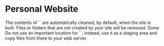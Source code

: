 # Personal Website
<!--# al-folio
<!--<!-- ALL-CONTRIBUTORS-BADGE:START - Do not remove or modify this section -->
<!--[maintainers]: https://img.shields.io/badge/maintainers-4-success.svg 'Number of maintainers'
<!--<!-- ALL-CONTRIBUTORS-BADGE:END -->
<!--
<!--[![deploy](https://github.com/alshedivat/al-folio/actions/workflows/deploy.yml/badge.svg)](https://github.com/alshedivat/al-folio/actions/workflows/deploy.yml)
<!--[![demo](https://img.shields.io/badge/theme-demo-brightgreen.svg)](https://alshedivat.github.io/al-folio/)
<!--[![GitHub contributors](https://img.shields.io/github/contributors/alshedivat/al-folio.svg)](https://github.com/alshedivat/al-folio/graphs/contributors/)
<!--[![Maintainers][maintainers]](#maintainers)
<!--[![GitHub release](https://img.shields.io/github/v/release/alshedivat/al-folio)](https://github.com/alshedivat/al-folio/releases/latest)
<!--[![GitHub license](https://img.shields.io/github/license/alshedivat/al-folio?color=blue)](https://github.com/alshedivat/al-folio/blob/master/LICENSE)
<!--[![GitHub stars](https://img.shields.io/github/stars/alshedivat/al-folio)](https://github.com/alshedivat/al-folio)
<!--[![GitHub forks](https://img.shields.io/github/forks/alshedivat/al-folio)](https://github.com/alshedivat/al-folio/fork)
<!--
<!--[![Docker Image Version](https://img.shields.io/docker/v/amirpourmand/al-folio?sort=semver&label=docker%20image&color=blueviolet)](https://hub.docker.com/r/amirpourmand/<!--al-folio)
<!--[![Docker Image Size](https://img.shields.io/docker/image-size/amirpourmand/al-folio?sort=date&label=docker%20image%20size&color=blueviolet)](https://hub.docker.com/r/<!--amirpourmand/al-folio)
<!--[![Docker Pulls](https://img.shields.io/docker/pulls/amirpourmand/al-folio?color=blueviolet)](https://hub.docker.com/r/amirpourmand/al-folio)
<!--
<!--A simple, clean, and responsive [Jekyll](https://jekyllrb.com/) theme for academics.
<!--If you like the theme, give it a star!
<!--
<!--[![Preview](https://raw.githubusercontent.com/alshedivat/al-folio/master/assets/img/al-folio-preview.png)](https://alshedivat.github.io/al-folio/)
<!--
<!--## User community
<!--
<!--The vibrant community of **al-folio** users is growing!
<!--Academics around the world use this theme for their homepages, blogs, lab pages, as well as webpages for courses, workshops, conferences, meetups, and more.
<!--Check out the community webpages below.
<!--Feel free to add your own page(s) by sending a PR.
<!--
<!--<table>
<!--<tr>
<!--<td>Academics</td>
<!--<td>
<!--<a href="https://martinbulla.github.io" target="_blank">★</a>  
<!--<a href="https://maruan.alshedivat.com" target="_blank">★</a>
<!--<a href="https://www.cs.columbia.edu/~chen1ru/" target="_blank">★</a>
<!--<a href="https://maithraraghu.com" target="_blank">★</a>
<!--<a href="https://platanios.org" target="_blank">★</a>
<!--<a href="https://otiliastr.github.io" target="_blank">★</a>
<!--<a href="https://www.maths.dur.ac.uk/~sxwc62/" target="_blank">★</a>
<!--<a href="https://jessachandler.com/" target="_blank">★</a>
<!--<a href="https://mayankm96.github.io/" target="_blank">★</a>
<!--<a href="https://markdean.info/" target="_blank">★</a>
<!--<a href="https://kakodkar.github.io/" target="_blank">★</a>
<!--<a href="https://sahirbhatnagar.com/" target="_blank">★</a>
<!--<a href="https://spd.gr/" target="_blank">★</a>
<!--<a href="https://jay-sarkar.github.io/" target="_blank">★</a>
<!--<a href="https://aborowska.github.io/" target="_blank">★</a>
<!--<a href="https://aditisgh.github.io/" target="_blank">★</a>
<!--<a href="https://alexhaydock.co.uk/" target="_blank">★</a>
<!--<a href="https://alixkeener.net/" target="_blank">★</a>
<!--<a href="https://andreea7b.github.io/" target="_blank">★</a>
<!--<a href="https://rishabhjoshi.github.io/" target="_blank">★</a>
<!--<a href="https://sheelabhadra.github.io/" target="_blank">★</a>
<!--<a href="https://giograno.me/" target="_blank">★</a>
<!--<a href="https://immsrini.github.io/" target="_blank">★</a>
<!--<a href="https://apooladian.github.io/" target="_blank">★</a>
<!--<a href="https://chinmoy-dutta.github.io/" target="_blank">★</a>
<!--<a href="https://liamcli.com/" target="_blank">★</a>
<!--<a href="https://yoonholee.com/" target="_blank">★</a>
<!--<a href="https://zrqiao.github.io/" target="_blank">★</a>
<!--<a href="https://abstractgeek.github.io/" target="_blank">★</a>
<!--<a href="https://www.compphys.de/" target="_blank">★</a>
<!--<a href="https://julianstreyczek.github.io" target="_blank">★</a>
<!--<a href="https://sdaza.com" target="_blank">★</a>
<!--<a href="https://niweera.gq" target="_blank">★</a>
<!--<a href="https://www.alihkw.com" target="_blank">★</a>
<!--<a href="https://amirpourmand.ir" target="_blank">★</a>
<!--<a href="https://scottleechua.github.io" target="_blank">★</a>
<!--<a href="https://sk1y101.github.io" target="_blank">★</a>
<!--<a href="https://yyang768osu.github.io" target="_blank">★</a>
<!--<a href="https://veedata.github.io" target="_blank">★</a>
<!--<a href="https://K-Wu.github.io" target="_blank">★</a>
<!--<a href="https://amalawilson.com" target="_blank">★</a>
<!--<a href="https://tirtharajdash.github.io" target="_blank">★</a>
<!--<a href="https://carolinacarreira.github.io" target="_blank">★</a>
<!--<a href="https://manandey.github.io" target="_blank">★</a>
<!--<a href="https://johanneshoerner.github.io" target="_blank">★</a>
<!--<a href="https://ioannismavromatis.com" target="_blank">★</a>
<!--<a href="https://taidnguyen.github.io" target="_blank">★</a>
<!--<a href="https://lbugnon.github.io" target="_blank">★</a>
<!--<a href="https://joahannes.github.io" target="_blank">★</a>
<!--<a href="https://dominikstrb.github.io" target="_blank">★</a>
<!--<a href="https://tylerbarna.com" target="_blank">★</a>
<!--<a href="https://daviddmc.github.io/" target="_blank">★</a>
<!--<a href="https://andreaskuster.ch/" target="_blank">★</a>
<!--<a href="https://ellisbrown.github.io/" target="_blank">★</a>
<!--<a href="https://noman-bashir.github.io/" target="_blank">★</a>
<!--<a href="https://djherron.github.io/" target="_blank">★</a>
<!--<a href="https://rodosingh.github.io/" target="_blank">★</a>
<!--<a href="https://vdivakar.github.io/" target="_blank">★</a>
<!--<a href="https://george-gca.github.io/" target="_blank">★</a>
<!--<a href="https://bashirkazimi.github.io/" target="_blank">★</a>
<!--<a href="https://dohaison.github.io/" target="_blank">★</a>
<!--<a href="https://raphaaal.github.io/" target="_blank">★</a>
<!--<a href="https://varuniyer.info/" target="_blank">★</a>
<!--<a href="https://yukimasano.github.io/" target="_blank">★</a>
<!--<a href="https://hashe037.github.io/" target="_blank">★</a>
<!--<a href="https://wang-boyu.github.io/" target="_blank">★</a>
<!--<a href="https://qingqingchen.info" target="_blank">★</a>
<!--<a href="https://bajinsheng.github.io/" target="_blank">★</a>
<!--<a href="https://www.silviofanzon.com/" target="_blank">★</a>
<!--<a href="https://kaikaiyao.github.io/" target="_blank">★</a>
<!--<a href="https://alchemz.github.io/" target="_blank">★</a>
<!--<a href="https://samadamday.com/" target="_blank">★</a>
<!--<a href="https://fanpu.io/" target="_blank">★</a>
<!--<a href="https://abigalekim.github.io/" target="_blank">★</a>
<!--<a href="https://lucasresck.github.io/" target="_blank">★</a>
<!--<a href="https://users.wpi.edu/~lfichera/" target="_blank">★</a>
<!--<a href="https://anmspro.github.io/" target="_blank">★</a>
<!--<a href="https://berlyne.net/" target="_blank">★</a>
<!--<a href="https://filippomazzoli.github.io/" target="_blank">★</a>
<!--<a href="https://www.escontrela.me/" target="_blank">★</a>
<!--<a href="https://raffaem.github.io/" target="_blank">★</a>
<!--<a href="https://cbueth.de/" target="_blank">★</a>
<!--<a href="https://kyleaoman.github.io/" target="_blank">★</a>
<!--<a href="https://decwest.github.io/" target="_blank">★</a>
<!--<a href="https://www.jedburkat.com" target="_blank">★</a>
<!--<a href="https://hrzhang.me" target="_blank">★</a>
<!--<a href="https://kudhru.github.io/" target="_blank">★</a>
<!--<a href="https://mbarbetti.github.io/" target="_blank">★</a>
<!--<a href="https://www.zhivotenko.com/" target="_blank">★</a>
<!--<a href="https://giordanodaloisio.github.io/" target="_blank">★</a>
<!--<a href="https://aadityaura.github.io/" target="_blank">★</a>
<!--<a href="https://abhinav-mehta.github.io/" target="_blank">★</a>
<!--<a href="https://shubhashisroydipta.com/" target="_blank">★</a>
<!--<a href="https://astanziola.github.io" target="_blank">★</a>
<!--<a href="https://tinkerer.in" target="_blank">★</a>
<!--</td>
<!--</tr>
<!--<tr>
<!--<td>Labs</td>
<!--<td>
<!--<a href="https://www.haylab.caltech.edu/" target="_blank">★</a>
<!--<a href="https://sjkimlab.github.io/" target="_blank">★</a>
<!--<a href="https://systemconsultantgroup.github.io/scg-folio/" target="_blank">★</a>
<!--<a href="https://decisionlab.ucsf.edu/" target="_blank">★</a>
<!--<a href="https://programming-group.com/" target="_blank">★</a>
<!--<a href="https://sailing-lab.github.io/" target="_blank">★</a>
<!--<a href="https://inbt.jhu.edu/epidiagnostics/" target="_blank">★</a>
<!--</td>
<!--</tr>
<!--<tr>
<!--<td>Courses</td>
<!--<td>
<!--CMU PGM (<a href="https://sailinglab.github.io/pgm-spring-2019/" target="_blank">S-19</a>) <br>
<!--CMU DeepRL (<a href="https://cmudeeprl.github.io/703website_f19/" target="_blank">F-19</a>, <a href="https://cmudeeprl.github.io/Spring202010403website/" <!--target="_blank">S-20</a>, <a href="https://cmudeeprl.github.io/703website/" target="_blank">F-20</a>, <a href="https://cmudeeprl.github.io/403_website/" <!--target="_blank">S-21</a>, <a href="https://cmudeeprl.github.io/703website_f21/" target="_blank">F-21</a>, <a href="https://cmudeeprl.github.io/403website_s22/" <!--target="_blank">S-22</a>) <br>
<!--CMU MMML (<a href="https://cmu-multicomp-lab.github.io/mmml-course/fall2020/" target="_blank">F-20</a>, <a href="https://cmu-multicomp-lab.github.io/mmml-course/fall2022/" <!--target="_blank">F-22</a>) <br>
<!--CMU AMMML (<a href="https://cmu-multicomp-lab.github.io/adv-mmml-course/spring2022/" target="_blank">S-22</a>, <a href="https://cmu-multicomp-lab.github.io/adv-mmml-course/<!--spring2023/" target="_blank">S-23</a>) <br>
<!--CMU ASI (<a href="https://cmu-multicomp-lab.github.io/asi-course/spring2023/" target="_blank">S-23</a>) <br>
<!--CMU Distributed Systems (<a href="https://andrew.cmu.edu/course/15-440/" target="_blank">S-21</a>)
<!--</td>
<!--</tr>
<!--<tr>
<!--<td>Conferences & workshops</td>
<!--<td>
<!--ICLR Blog Post Track (<a href="https://iclr-blogposts.github.io/2023/" target="_blank">2023</a>, <a href="https://iclr-blogposts.github.io/2024/about" <!--target="_blank">2024</a>) <br>
<!--ML Retrospectives (NeurIPS: <a href="https://ml-retrospectives.github.io/neurips2019/" target="_blank">2019</a>, <a href="https://ml-retrospectives.github.io/neurips2020/" <!--target="_blank">2020</a>; ICML: <a href="https://ml-retrospectives.github.io/icml2020/" target="_blank">2020</a>) <br>
<!--HAMLETS (NeurIPS: <a href="https://hamlets-workshop.github.io/" target="_blank">2020</a>) <br>
<!--ICBINB (NeurIPS: <a href="https://i-cant-believe-its-not-better.github.io/" target="_blank">2020</a>, <a href="https://i-cant-believe-its-not-better.github.io/neurips2021/<!--" target="_blank">2021</a>) <br>
<!--Neural Compression (ICLR: <a href="https://neuralcompression.github.io/" target="_blank">2021</a>) <br>
<!--Score Based Methods (NeurIPS: <a href="https://score-based-methods-workshop.github.io/" target="_blank">2022</a>)<br>
<!--Images2Symbols (CogSci: <a href="https://images2symbols.github.io/" target="_blank"> 2022</a>) <br>
<!--Medical Robotics Junior Faculty Forum (ISMR: <a href="https://junior-forum-ismr.github.io/" target="_blank"> 2023</a>)<br>
<!--Beyond Vision: Physics meets AI (ICIAP: <a href="https://physicsmeetsai.github.io/beyond-vision/" target="_blank">2023</a>) <br>
<!--Workshop on Diffusion Models (NeurIPS: <a href="https://diffusionworkshop.github.io/" target="_blank">2023</a>)
<!--</td>
<!--</tr>
<!--</table>
<!--
<!--## Lighthouse PageSpeed Insights
<!--
<!--[![Google PageSpeed](https://raw.githubusercontent.com/alshedivat/al-folio/master/assets/img/pagespeed.svg)](https://pagespeed.web.dev/report?url=https%3A%2F%2Falshedivat.<!--github.io%2Fal-folio%2F&form_factor=desktop)
<!--
<!--## Table Of Contents
<!--
<!--  - [User community](#user-community)
<!--  - [Lighthouse PageSpeed Insights](#lighthouse-pagespeed-insights)
<!--  - [Table Of Contents](#table-of-contents)
<!--  - [Getting started](#getting-started)
<!--    - [Installation](#installation)
<!--      - [Local setup using Docker (Recommended)](#local-setup-using-docker-recommended)
<!--      - [Local Setup (Legacy)](#local-setup-legacy)
<!--      - [Deployment](#deployment)
<!--      - [Upgrading from a previous version](#upgrading-from-a-previous-version)
<!--    - [FAQ](#faq)
<!--  - [Features](#features)
<!--    - [Publications](#publications)
<!--    - [Collections](#collections)
<!--    - [Layouts](#layouts)
<!--      - [The iconic style of Distill](#the-iconic-style-of-distill)
<!--      - [Full support for math \& code](#full-support-for-math--code)
<!--      - [Photos](#photos)
<!--    - [Other features](#other-features)
<!--      - [GitHub's repositories and user stats](#githubs-repositories-and-user-stats)
<!--      - [Theming](#theming)
<!--      - [Social media previews](#social-media-previews)
<!--      - [Atom (RSS-like) Feed](#atom-rss-like-feed)
<!--      - [Related posts](#related-posts)
<!--  - [Contributing](#contributing)
<!--    - [Maintainers](#maintainers)
<!--    - [All Contributors](#all-contributors)
<!--  - [License](#license)
<!--
<!--## Getting started
<!--
<!--Want to learn more about Jekyll? Check out [this tutorial](https://www.taniarascia.com/make-a-static-website-with-jekyll/).
<!--Why Jekyll? Read [Andrej Karpathy's blog post](https://karpathy.github.io/2014/07/01/switching-to-jekyll/)!
<!--
<!--### Installation
<!--
<!--For a hands-on walkthrough of al-folio installation, check out [this cool video tutorial](https://www.youtube.com/watch?v=g6AJ9qPPoyc) by one of the community members! 🎬 <!--🍿
<!--
<!--The preferred way of using this template is by clicking in [Use this template](https://docs.github.com/en/repositories/creating-and-managing-repositories/<!--creating-a-repository-from-a-template#creating-a-repository-from-a-template) above the file list.
<!--Then, create a new repository at `github.com:<your-username>/<your-repo-name>`. If you plan to upload your site to `<your-github-username>.github.io`,
<!--note that the name of your repository must be `<your-github-username>.github.io` or `<your-github-orgname>.github.io`, as stated in the [GitHub pages docs](https://docs.<!--github.com/en/pages/getting-started-with-github-pages/about-github-pages#types-of-github-pages-sites).
<!--For more information on how to deploy your site, check the [Deployment](#deployment) section below. After you created your new repository, just download it to your machine:
<!--
<!--```bash
<!--$ git clone git@github.com:<your-username>/<your-repo-name>.git
<!--$ cd <your-repo-name>
<!--```
<!--
<!-----
<!--
<!--#### Local setup using Docker (Recommended)
<!--Using Docker to install Jekyll and Ruby dependencies is the easiest way.
<!--
<!--You need to take the following steps to get `al-folio` up and running on your local machine:
<!--
<!--- First, install [docker](https://docs.docker.com/get-docker/) and [docker-compose](https://docs.docker.com/compose/install/).
<!--- Finally, run the following command that will pull the latest pre-built image from DockerHub and will run your website.
<!--
<!--```bash
<!--$ docker compose pull
<!--$ docker compose up
<!--```
<!--
<!--Note that when you run it for the first time, it will download a docker image of size 400MB or so. 
<!--
<!--Now, feel free to customize the theme however you like (don't forget to change the name!). After you are done, you can use the same command (`docker compose up`) to render <!--the webpage with all you changes. Also, make sure to commit your final changes.
<!--
<!-- To change port number, you can edit `docker-compose.yml` file.
<!--
<!--<details><summary>(click to expand) <strong>Build your own docker image:</strong></summary>
<!--
<!-- Note: this approach is only necessary if you would like to build an older or very custom version of al-folio.
<!--
<!--Build and run a new docker image using:
<!--
<!--```bash
<!--$ docker compose up --build
<!--```
<!--
<!-- If you want to update jekyll, install new ruby packages, etc., all you have to do is build the image again using `--force-recreate` argument at the end of the previous <!--command! It will download Ruby and Jekyll and install all Ruby packages again from scratch.
<!--
<!--If you want to use a specific docker version, you can do so by changing `latest` tag to `your_version` in `docker-compose.yaml`. For example, you might have created your <!--website on `v0.10.0` and you want to stick with that. 
<!--
<!--- Beta
<!--You can also change the docker image tag to slim! It is a slimmed docker image with a size of below 100MBs (same functionality).
<!--
<!--</details>
<!--
<!-----
<!--
<!--#### Local Setup (Legacy)
<!--
<!--Assuming you have [Ruby](https://www.ruby-lang.org/en/downloads/) and [Bundler](https://bundler.io/) installed on your system (*hint: for ease of managing ruby gems, <!--consider using [rbenv](https://github.com/rbenv/rbenv)*), and also [Python](https://www.python.org/) and [pip](https://pypi.org/project/pip/) (*hint: for ease of managing <!--python packages, consider using a virtual environment, like [venv](https://docs.python.org/pt-br/3/library/venv.html) or [conda](https://docs.conda.io/en/latest/). If you <!--will use only `jupyter`, you can use [pipx](https://pypa.github.io/pipx/)*).
<!--
<!--```bash
<!--$ bundle install
<!--# assuming pip is your Python package manager
<!--$ pip install jupyter
<!--$ bundle exec jekyll serve --lsi
<!--```
<!--
<!--Now, feel free to customize the theme however you like (don't forget to change the name!).
<!--After you are done, **commit** your final changes.
<!--
<!-----
<!--
<!--#### Deployment
<!--
<!--Deploying your website to [GitHub Pages](https://pages.github.com/) is the most popular option.
<!--Starting version [v0.3.5](https://github.com/alshedivat/al-folio/releases/tag/v0.3.5), **al-folio** will automatically re-deploy your webpage each time you push new <!--changes to your repository! :sparkles:
<!--
<!--**For personal and organization webpages:**
<!--
<!--1. The name of your repository **MUST BE** `<your-github-username>.github.io` or `<your-github-orgname>.github.io`.
<!--2. In `_config.yml`, set `url` to `https://<your-github-username>.github.io` and leave `baseurl` empty.
<!--3. Set up automatic deployment of your webpage (see instructions below).
<!--4. Make changes, commit, and push!
<!--5. After deployment, the webpage will become available at `<your-github-username>.github.io`.
<!--
<!--**For project pages:**
<!--
<!--1. In `_config.yml`, set `url` to `https://<your-github-username>.github.io` and `baseurl` to `/<your-repository-name>/`.
<!--2. Set up automatic deployment of your webpage (see instructions below).
<!--3. Make changes, commit, and push!
<!--4. After deployment, the webpage will become available at `<your-github-username>.github.io/<your-repository-name>/`.
<!--
<!--**To enable automatic deployment:**
<!--
<!--1. Click on **Actions** tab and **Enable GitHub Actions**; do not worry about creating any workflows as everything has already been set for you.
<!--2. Go to Settings -> Actions -> General -> Workflow permissions, and give **Read and write permissions** to GitHub Actions
<!--3. Make any other changes to your webpage, commit, and push. This will automatically trigger the **Deploy** action.
<!--4. Wait for a few minutes and let the action complete. You can see the progress in the **Actions** tab. If completed successfully, in addition to the `master` branch, your <!--repository should now have a newly built `gh-pages` branch.
<!--5. Finally, in the **Settings** of your repository, in the Pages section, set the branch to `gh-pages` (**NOT** to `master`). For more details, see [Configuring a <!--publishing source for your GitHub Pages site](https://docs.github.com/en/pages/getting-started-with-github-pages/<!--configuring-a-publishing-source-for-your-github-pages-site#choosing-a-publishing-source).
<!--
<!--If you keep your site on another branch, open `.github/workflows/deploy.yml` **on the branch you keep your website on** and change on->push->branches and <!--on->pull\_request->branches to the branch you keep your website on. This will trigger the action on pulls/pushes on that branch. The action will then deploy the website on <!--the branch it was triggered from.
<!--
<!--<details><summary>(click to expand) <strong>Manual deployment to GitHub Pages:</strong></summary>
<!--
<!--If you need to manually re-deploy your website to GitHub pages, go to Actions, click "Deploy" in the left sidebar, then "Run workflow."
<!--
<!--</details>
<!--
<!--<details><summary>(click to expand) <strong>Deployment to another hosting server (non GitHub Pages):</strong></summary>
<!--
<!--If you decide to not use GitHub Pages and host your page elsewhere, simply run:
<!--
<!--```bash
<!--$ bundle exec jekyll build --lsi
<!--```
<!--
<!--which will (re-)generate the static webpage in the `_site/` folder.
<!--Then simply copy the contents of the `_site/` directory to your hosting server.
<!--
<!--If you also want to remove unused css classes from your file, run:
<!--
<!--```bash
<!--$ purgecss -c purgecss.config.js
<!--```
<!--
<!--which will replace the css files in the `_site/assets/css/` folder with the purged css files.
<!--
<!--**Note:** Make sure to correctly set the `url` and `baseurl` fields in `_config.yml` before building the webpage. If you are deploying your webpage to `your-domain.com/<!--your-project/`, you must set `url: your-domain.com` and `baseurl: /your-project/`. If you are deploying directly to `your-domain.com`, leave `baseurl` blank.
<!--
<!--</details>
<!--
<!--<details><summary>(click to expand) <strong>Deployment to a separate repository (advanced users only):</strong></summary>
<!--
<!--**Note:** Do not try using this method unless you know what you are doing (make sure you are familiar with [publishing sources](https://help.github.com/en/github/<!--working-with-github-pages/about-github-pages#publishing-sources-for-github-pages-sites)). This approach allows to have the website's source code in one repository and the <!--deployment version in a different repository.
<!--
<!--Let's assume that your website's publishing source is a `publishing-source` subdirectory of a git-versioned repository cloned under `$HOME/repo/`.
<!--For a user site this could well be something like `$HOME/<user>.github.io`.
<!--
<!--Firstly, from the deployment repo dir, checkout the git branch hosting your publishing source.
<!--
<!--Then from the website sources dir (commonly your al-folio fork's clone):
<!--
<!--```bash
<!--$ bundle exec jekyll build --lsi --destination $HOME/repo/publishing-source
<!--```
<!--
<!--This will instruct jekyll to deploy the website under `$HOME/repo/publishing-source`.
<!--
<!--**Note:** Jekyll will clean `$HOME/repo/publishing-source` before building!
<!--
<!--The quote below is taken directly from the [jekyll configuration docs](https://jekyllrb.com/docs/configuration/options/):
<!--
<!-- Destination folders are cleaned on site builds
<!-->
<!--> The contents of `<destination>` are automatically cleaned, by default, when the site is built. Files or folders that are not created by your site will be removed. Some <!--files could be retained by specifying them within the `<keep_files>` configuration directive.
<!-->
<!--> Do not use an important location for `<destination>`; instead, use it as a staging area and copy files from there to your web server.
<!--
<!--If `$HOME/repo/publishing-source` contains files that you want jekyll to leave untouched, specify them under `keep_files` in `_config.yml`.
<!--In its default configuration, al-folio will copy the top-level `README.md` to the publishing source. If you want to change this behavior, add `README.md` under `exclude` <!--in `_config.yml`.
<!--
<!--**Note:** Do _not_ run `jekyll clean` on your publishing source repo as this will result in the entire directory getting deleted, irrespective of the content of <!--`keep_files` in `_config.yml`.
<!--
<!--</details>
<!--
<!-----
<!--
<!--#### Upgrading from a previous version
<!--
<!--If you installed **al-folio** as described above, you can configure a [GitHub action](https://github.com/AndreasAugustin/actions-template-sync) to automatically sync your <!--repository with the latest version of the theme.
<!--
<!--Go to Settings -> Actions -> General -> Workflow permissions, give Read and write permissions to GitHub Actions, check "Allow GitHub Actions to create and approve pull <!--requests", and save your changes.
<!--
<!--Then go to Actions -> New workflow -> set up a workflow yourself, setup the following workflow and commit your changes:
<!--
<!--```yaml
<!--name: Sync from template
<!--on:
<!--    # cronjob trigger
<!--  schedule:
<!--  - cron:  "0 0 1 * *"
<!--  # manual trigger
<!--  workflow_dispatch:
<!--jobs:
<!--  repo-sync:
<!--    runs-on: ubuntu-latest
<!--    steps:
<!--      # To use this repository's private action, you must check out the repository
<!--      - name: Checkout
<!--        uses: actions/checkout@v3
<!--      - name: actions-template-sync
<!--        uses: AndreasAugustin/actions-template-sync@v0.7.3
<!--        with:
<!--          github_token: ${{ secrets.GITHUB_TOKEN }}
<!--          source_repo_path: alshedivat/al-folio
<!--          upstream_branch: master
<!--```
<!--
<!--You will receive a pull request within your repository if there are some changes available in the template.
<!--
<!--Another option is to manually update your code by following the steps below:
<!--
<!--```bash
<!--# Assuming the current directory is <your-repo-name>
<!--$ git remote add upstream https://github.com/alshedivat/al-folio.git
<!--$ git fetch upstream
<!--$ git rebase v0.9.0
<!--```
<!--
<!--If you have extensively customized a previous version, it might be trickier to upgrade.
<!--You can still follow the steps above, but `git rebase` may result in merge conflicts that must be resolved.
<!--See [git rebase manual](https://help.github.com/en/github/using-git/about-git-rebase) and how to [resolve conflicts](https://help.github.com/en/github/using-git/<!--resolving-merge-conflicts-after-a-git-rebase) for more information.
<!--If rebasing is too complicated, we recommend re-installing the new version of the theme from scratch and port over your content and changes from the previous version <!--manually.
<!--
<!-----
<!--
<!--### FAQ
<!--
<!--Here are some frequently asked questions.
<!--If you have a different question, please ask using [Discussions](https://github.com/alshedivat/al-folio/discussions/categories/q-a).
<!--
<!--1. **Q:** After I create a new repository from this template and setup the repo, I get a deployment error.
<!--   Isn't the website supposed to correctly deploy automatically? <br>
<!--   **A:** Yes, if you are using release `v0.3.5` or later, the website will automatically and correctly re-deploy right after your first commit.
<!--   Please make some changes (e.g., change your website info in `_config.yml`), commit, and push.
<!--   Make sure to follow [deployment instructions](https://github.com/alshedivat/al-folio#deployment) in the previous section.
<!--   (Relevant issue: [209](https://github.com/alshedivat/al-folio/issues/209#issuecomment-798849211).)
<!--
<!--2. **Q:** I am using a custom domain (e.g., `foo.com`).
<!--   My custom domain becomes blank in the repository settings after each deployment.
<!--   How do I fix that? <br>
<!--   **A:** You need to add `CNAME` file to the `master` or `source` branch of your repository.
<!--   The file should contain your custom domain name.
<!--   (Relevant issue: [130](https://github.com/alshedivat/al-folio/issues/130).)
<!--
<!--3. **Q:** My webpage works locally.
<!--    But after deploying, it fails to build and throws `Unknown tag 'toc'`.
<!--    How do I fix that? <br>
<!--   **A:** Make sure you followed through the [deployment instructions](#deployment) in the previous section.
<!--   You should have set the deployment branch to `gh-pages`.
<!--   (Related issue: [1438](https://github.com/alshedivat/al-folio/issues/1438).)
<!--
<!--4. **Q:** My webpage works locally.
<!--    But after deploying, it is not displayed correctly (CSS and JS is not loaded properly).
<!--    How do I fix that? <br>
<!--   **A:** Make sure to correctly specify the `url` and `baseurl` paths in `_config.yml`.
<!--   Set `url` to `https://<your-github-username>.github.io` or to `https://<your.custom.domain>` if you are using a custom domain.
<!--   If you are deploying a personal or organization website, leave `baseurl` blank.
<!--   If you are deploying a project page, set `baseurl: /<your-project-name>/`.
<!--   If all previous steps were done correctly, all is missing is
<!--   [for your browser to fetch again the site stylesheet](https://github.com/alshedivat/al-folio/issues/1398#issuecomment-1609518404).
<!--
<!--5. **Q:** Atom feed doesn't work. Why?
<!--   <br>
<!--   **A:** Make sure to correctly specify the `url` and `baseurl` paths in `_config.yml`.
<!--  RSS Feed plugin works with these correctly set up fields: `title`, `url`, `description` and `author`.
<!--  Make sure to fill them in an appropriate way and try again.
<!--
<!--6. **Q:** My site doesn't work when I enable `related_blog_posts`. Why? <br>
<!--   **A:** This is probably due to the [classifier reborn](https://github.com/jekyll/classifier-reborn) plugin, which is used to calculate
<!--   related posts. If the error states `Liquid Exception: Zero vectors can not be normalized...`, it means that it could not calculate related
<!--   posts for a specific post. This is usually caused by [empty or minimal blog posts](https://github.com/jekyll/classifier-reborn/issues/64)
<!--   without meaningful words (i.e. only [stop words](https://en.wikipedia.org/wiki/Stop_words)) or even
<!--   [specific characters](https://github.com/jekyll/classifier-reborn/issues/194) you used in your posts. Also, the calculus for similar posts are
<!--   made for every `post`, which means every page that uses `layout: post`, including the announcements. To change this behavior, simply add
<!--   `related_posts: false` to the front matter of the page you don't want to display related posts on.
<!--   
<!--7. **Q:** When trying to deploy, it's asking for github login credentials, which github disabled password authentication and it exits with an error. How to fix?     <br>
<!--   **A:** Open .git/config file using your preferred editor. Change the `https` portion of the `url` variable to `ssh`. Try deploying again.
<!--
<!--## Features
<!--
<!--### Publications
<!--
<!--Your publications' page is generated automatically from your BibTex bibliography.
<!--Simply edit `_bibliography/papers.bib`.
<!--You can also add new `*.bib` files and customize the look of your publications however you like by editing `_pages/publications.md`.
<!--
<!--<p align="center"><img src="https://raw.githubusercontent.com/alshedivat/al-folio/master/assets/img/publications-screenshot.png" width=800></p>
<!--
<!--<details><summary>(click to expand) <strong>Author annotation:</strong></summary>
<!--
<!--In publications, the author entry for yourself is identified by string array `scholar:last_name` and string array `scholar:first_name` in `_config.yml`:
<!--
<!--```yaml
<!--scholar:
<!--  last_name: [Einstein]
<!--  first_name: [Albert, A.]
<!--```
<!--
<!--If the entry matches one form of the last names and the first names, it will be underlined.
<!--Keep meta-information about your co-authors in `_data/coauthors.yml` and Jekyll will insert links to their webpages automatically.
<!--The co-author data format in `_data/coauthors.yml` is as follows,
<!--
<!--```yaml
<!--"Adams":
<!--  - firstname: ["Edwin", "E.", "E. P.", "Edwin Plimpton"]
<!--    url: https://en.wikipedia.org/wiki/Edwin_Plimpton_Adams
<!--
<!--"Podolsky":
<!--  - firstname: ["Boris", "B.", "B. Y.", "Boris Yakovlevich"]
<!--    url: https://en.wikipedia.org/wiki/Boris_Podolsky
<!--
<!--"Rosen":
<!--  - firstname: ["Nathan", "N."]
<!--    url: https://en.wikipedia.org/wiki/Nathan_Rosen
<!--
<!--"Bach":
<!--  - firstname: ["Johann Sebastian", "J. S."]
<!--    url: https://en.wikipedia.org/wiki/Johann_Sebastian_Bach
<!--
<!--  - firstname: ["Carl Philipp Emanuel", "C. P. E."]
<!--    url: https://en.wikipedia.org/wiki/Carl_Philipp_Emanuel_Bach
<!--```
<!--
<!--If the entry matches one of the combinations of the last names and the first names, it will be highlighted and linked to the url provided.
<!--
<!--</details>
<!--
<!--<details><summary>(click to expand) <strong>Buttons (through custom bibtex keywords):</strong></summary>
<!--
<!--There are several custom bibtex keywords that you can use to affect how the entries are displayed on the webpage:
<!--
<!--- `abbr`: Adds an abbreviation to the left of the entry. You can add links to these by creating a venue.yaml-file in the _data folder and adding entries that match.
<!--- `abstract`: Adds an "Abs" button that expands a hidden text field when clicked to show the abstract text
<!--- `arxiv`: Adds a link to the Arxiv website (Note: only add the arxiv identifier here - the link is generated automatically)
<!--- `bibtex_show`: Adds a "Bib" button that expands a hidden text field with the full bibliography entry
<!--- `html`: Inserts an "HTML" button redirecting to the user-specified link
<!--- `pdf`: Adds a "PDF" button redirecting to a specified file (if a full link is not specified, the file will be assumed to be placed in the /assets/pdf/ directory)
<!--- `supp`: Adds a "Supp" button to a specified file (if a full link is not specified, the file will be assumed to be placed in the /assets/pdf/ directory)
<!--- `blog`: Adds a "Blog" button redirecting to the specified link
<!--- `code`: Adds a "Code" button redirecting to the specified link
<!--- `poster`: Adds a "Poster" button redirecting to a specified file (if a full link is not specified, the file will be assumed to be placed in the /assets/pdf/ directory)
<!--- `slides`: Adds a "Slides" button redirecting to a specified file (if a full link is not specified, the file will be assumed to be placed in the /assets/pdf/ directory)
<!--- `website`: Adds a "Website" button redirecting to the specified link
<!--- `altmetric`: Adds an [Altmetric](https://www.altmetric.com/) badge (Note: if DOI is provided just use `true`, otherwise only add the altmetric identifier here - the link <!--is generated automatically)
<!--- `dimensions`: Adds a [Dimensions](https://www.dimensions.ai/) badge (Note: if DOI or PMID is provided just use `true`, otherwise only add the Dimensions' identifier here <!--- the link is generated automatically)
<!--
<!--You can implement your own buttons by editing the bib.html file.
<!--
<!--</details>
<!--
<!-----
<!--
<!--### Collections
<!--
<!--This Jekyll theme implements `collections` to let you break up your work into categories.
<!--The theme comes with two default collections: `news` and `projects`.
<!--Items from the `news` collection are automatically displayed on the home page.
<!--Items from the `projects` collection are displayed on a responsive grid on projects page.
<!--
<!--<p align="center"><img src="https://raw.githubusercontent.com/alshedivat/al-folio/master/assets/img/projects-screenshot.png" width=700></p>
<!--
<!--You can easily create your own collections, apps, short stories, courses, or whatever your creative work is.
<!--To do this, edit the collections in the `_config.yml` file, create a corresponding folder, and create a landing page for your collection, similar to `_pages/projects.md`.
<!--
<!-----
<!--
<!--### Layouts
<!--
<!--**al-folio** comes with stylish layouts for pages and blog posts.
<!--
<!--#### The iconic style of Distill
<!--
<!--The theme allows you to create blog posts in the [distill.pub](https://distill.pub/) style:
<!--
<!--<p align="center"><a href="https://alshedivat.github.io/al-folio/blog/2021/distill/" target="_blank"><img src="https://raw.githubusercontent.com/alshedivat/al-folio/master/<!--assets/img/distill-screenshot.png" width=700></a></p>
<!--
<!--For more details on how to create distill-styled posts using `<d-*>` tags, please refer to [the example](https://alshedivat.github.io/al-folio/blog/2021/distill/).
<!--
<!--#### Full support for math & code
<!--
<!--**al-folio** supports fast math typesetting through [MathJax](https://www.mathjax.org/) and code syntax highlighting using [GitHub style](https://github.com/jwarby/<!--jekyll-pygments-themes):
<!--
<!--<p align="center">
<!--<a href="https://alshedivat.github.io/al-folio/blog/2015/math/" target="_blank"><img src="https://raw.githubusercontent.com/alshedivat/al-folio/master/assets/img/<!--math-screenshot.png" width=400></a>
<!--<a href="https://alshedivat.github.io/al-folio/blog/2015/code/" target="_blank"><img src="https://raw.githubusercontent.com/alshedivat/al-folio/master/assets/img/<!--code-screenshot.png" width=400></a>
<!--</p>
<!--
<!--#### Photos
<!--
<!--Photo formatting is made simple using [Bootstrap's grid system](https://getbootstrap.com/docs/4.4/layout/grid/).
<!--Easily create beautiful grids within your blog posts and project pages:
<!--
<!--<p align="center">
<!--  <a href="https://alshedivat.github.io/al-folio/projects/1_project/">
<!--    <img src="https://raw.githubusercontent.com/alshedivat/al-folio/master/assets/img/photos-screenshot.png" width="75%">
<!--  </a>
<!--</p>
<!--
<!-----
<!--
<!--### Other features
<!--
<!--#### GitHub's repositories and user stats
<!--
<!--**al-folio** uses [github-readme-stats](https://github.com/anuraghazra/github-readme-stats) and [github-profile-trophy](https://github.com/ryo-ma/github-profile-trophy)
<!--to display GitHub repositories and user stats on the `/repositories/` page.
<!--
<!--Edit the `_data/repositories.yml` and change the `github_users` and `github_repos` lists to include your own GitHub profile and repositories to the `/repositories/` page.
<!--
<!--You may also use the following codes for displaying this in any other pages.
<!--
<!--```html
<!--<!-- code for GitHub users -->
<!--{% if site.data.repositories.github_users %}
<!--<div class="repositories d-flex flex-wrap flex-md-row flex-column justify-content-between align-items-center">
<!--  {% for user in site.data.repositories.github_users %}
<!--    {% include repository/repo_user.html username=user %}
<!--  {% endfor %}
<!--</div>
<!--{% endif %}
<!--
<!--<!-- code for GitHub trophies -->
<!--{% if site.repo_trophies.enabled %}
<!--{% for user in site.data.repositories.github_users %}
<!--  {% if site.data.repositories.github_users.size > 1 %}
<!--  <h4>{{ user }}</h4>
<!--  {% endif %}
<!--  <div class="repositories d-flex flex-wrap flex-md-row flex-column justify-content-between align-items-center">
<!--  {% include repository/repo_trophies.html username=user %}
<!--  </div>
<!--{% endfor %}
<!--{% endif %}
<!--
<!--<!-- code for GitHub repositories -->
<!--{% if site.data.repositories.github_repos %}
<!--<div class="repositories d-flex flex-wrap flex-md-row flex-column justify-content-between align-items-center">
<!--  {% for repo in site.data.repositories.github_repos %}
<!--    {% include repository/repo.html repository=repo %}
<!--  {% endfor %}
<!--</div>
<!--{% endif %}
<!--```
<!--
<!--#### Theming
<!--
<!--A variety of beautiful theme colors have been selected for you to choose from.
<!--The default is purple, but you can quickly change it by editing the
<!--`--global-theme-color` variable in the `_sass/_themes.scss` file.
<!--Other color variables are listed there as well.
<!--The stock theme color options available can be found at `_sass/_variables.scss`.
<!--You can also add your own colors to this file assigning each a name for ease of
<!--use across the template.
<!--
<!--#### Social media previews
<!--
<!--**al-folio** supports preview images on social media.
<!--To enable this functionality you will need to set `serve_og_meta` to `true` in your `_config.yml`.
<!--Once you have done so, all your site's pages will include Open Graph data in the HTML head element.
<!--
<!--You will then need to configure what image to display in your site's social media previews.
<!--This can be configured on a per-page basis, by setting the `og_image` page variable.
<!--If for an individual page this variable is not set, then the theme will fall back to a site-wide `og_image` variable, configurable in your `_config.yml`.
<!--In both the page-specific and site-wide cases, the `og_image` variable needs to hold the URL for the image you wish to display in social media previews.
<!--
<!--#### Atom (RSS-like) Feed
<!--
<!--It generates an Atom (RSS-like) feed of your posts, useful for Atom and RSS readers.
<!--The feed is reachable simply by typing after your homepage `/feed.xml`.
<!--E.g. assuming your website mountpoint is the main folder, you can type `yourusername.github.io/feed.xml`
<!--
<!--#### Related posts
<!--
<!--By default, there will be a related posts section on the bottom of the blog posts.
<!--These are generated by selecting the `max_related` most recent posts that share at least `min_common_tags` tags with the current post.
<!--If you do not want to display related posts on a specific post, simply add `related_posts: false` to the front matter of the post.
<!--If you want to disable it for all posts, simply set `enabled` to false in the `related_blog_posts` section in `_config.yml`.
<!--
<!--## Contributing
<!--
<!--Contributions to al-folio are very welcome!
<!--Before you get started, please take a look at [the guidelines](CONTRIBUTING.md).
<!--
<!--If you would like to improve documentation, add your webpage to the list below, or fix a minor inconsistency or bug, please feel free to send a PR directly to `master`.
<!--For more complex issues/bugs or feature requests, please open an issue using the appropriate template.
<!--
<!--### Maintainers
<!--
<!--Our most active contributors are welcome to join the maintainers team.
<!--If you are interested, please reach out!
<!--
<!--<!-- ALL-CONTRIBUTORS-LIST:START - Do not remove or modify this section -->
<!--<!-- prettier-ignore-start -->
<!--<!-- markdownlint-disable -->
<!--<table>
<!--  <tbody>
<!--    <tr>
<!--      <td align="center" valign="top" width="14.28%"><a href="http://maruan.alshedivat.com"><img src="https://avatars.githubusercontent.com/u/2126561?v=4" width="100px;" <!--alt=""/><br /><sub><b>Maruan</b></sub></a></td>
<!--      <td align="center" valign="top" width="14.28%"><a href="http://rohandebsarkar.github.io"><img src="https://avatars.githubusercontent.com/u/50144004?v=4" width="100px;<!--" alt=""/><br /><sub><b>Rohan Deb Sarkar</b></sub></a></td>
<!--      <td align="center" valign="top" width="14.28%"><a href="https://amirpourmand.ir"><img src="https://avatars.githubusercontent.com/u/32064808?v=4" width="100px;" <!--alt=""/><br /><sub><b>Amir Pourmand</b></sub></a></td>
<!--      <td align="center" valign="top" width="14.28%"><a href="https://george-gca.github.io/"><img src="https://avatars.githubusercontent.com/u/31376482?v=4" width="100px;" <!--alt=""/><br /><sub><b>George</b></sub></a></td>
<!--    </tr>
<!--  </tbody>
<!--</table>
<!--
<!--<!-- markdownlint-restore -->
<!--<!-- prettier-ignore-end -->
<!--
<!--<!-- ALL-CONTRIBUTORS-LIST:END -->
<!--
<!--### All Contributors
<!--
<!--<a href="https://github.com/alshedivat/al-folio/graphs/contributors">
<!--  <img src="https://contrib.rocks/image?repo=alshedivat/al-folio&max=36" />
<!--</a>
<!--
<!--Made with [contrib.rocks](https://contrib.rocks).
<!--
<!--## License
<!--
<!--The theme is available as open source under the terms of the [MIT License](https://github.com/alshedivat/al-folio/blob/master/LICENSE).
<!--
<!--Originally, **al-folio** was based on the [\*folio theme](https://github.com/bogoli/-folio) (published by [Lia Bogoev](https://liabogoev.com) and under the MIT license).
<!--Since then, it got a full re-write of the styles and many additional cool features.
